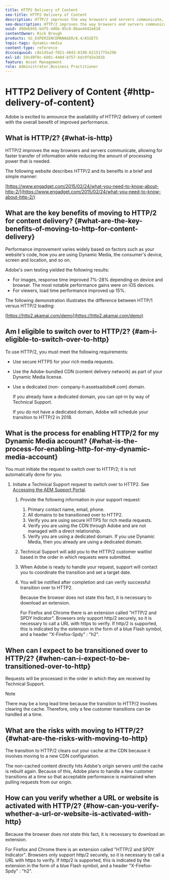 ```yaml
---
title: HTTP2 Delivery of Content
seo-title: HTTP2 Delivery of Content
description: HTTP/2 improves the way browsers and servers communicate, allowing for faster transfer of information while reducing the amount of needed processing power.
seo-description: HTTP/2 improves the way browsers and servers communicate, allowing for faster transfer of information while reducing the amount of needed processing power.
uuid: d9deb945-bdf5-4d6b-95c8-8bae4442e618
contentOwner: Rick Brough
products: SG_EXPERIENCEMANAGER/6.4/ASSETS
topic-tags: dynamic-media
content-type: reference
discoiquuid: c8e145ad-f021-4043-8190-62151775e296
exl-id: 59cd9f8c-6d01-448d-bf57-bdc9fd2e381b
feature: Asset Management
role: Administrator,Business Practitioner
---
```

# HTTP2 Delivery of Content {#http-delivery-of-content}

Adobe is excited to announce the availability of HTTP/2 delivery of content with the overall benefit of improved performance.

## What is HTTP/2? {#what-is-http}

HTTP/2 improves the way browsers and servers communicate, allowing for faster transfer of information while reducing the amount of processing power that is needed.

The following website describes HTTP/2 and its beneifts in a brief and simple manner:

[https://www.engadget.com/2015/02/24/what-you-need-to-know-about-http-2/](https://www.engadget.com/2015/02/24/what-you-need-to-know-about-http-2/)

## What are the key benefits of moving to HTTP/2 for content delivery? {#what-are-the-key-benefits-of-moving-to-http-for-content-delivery}

Performance improvement varies widely based on factors such as your website's code, how you are using Dynamic Media, the consumer's device, screen and location, and so on.

Adobe's own testing yielded the following results:

* For images, response time improved 7%-28% depending on device and browser. The most notable performance gains were on iOS devices.
* For viewers, load time performance improved up 15%.

The following demonstration illustrates the difference between HTTP/1 versus HTTP/2 loading:

[https://http2.akamai.com/demo](https://http2.akamai.com/demo)

## Am I eligible to switch over to HTTP/2? {#am-i-eligible-to-switch-over-to-http}

To use HTTP/2, you must meet the following requirements:

* Use secure HTTPS for your rich media requests.
* Use the Adobe-bundled CDN (content delivery network) as part of your Dynamic Media license.
* Use a dedicated (non- company-h.assetsadobe#.com) domain.

  If you already have a dedicated domain, you can opt-in by way of Technical Support.  

  If you do not have a dedicated domain, Adobe will schedule your transition to HTTP/2 in 2018.

## What is the process for enabling HTTP/2 for my Dynamic Media account? {#what-is-the-process-for-enabling-http-for-my-dynamic-media-account}

You must initiate the request to switch over to HTTP/2; it is not automatically done for you.

1. Initiate a Technical Support request to switch over to HTTP2. See [Accessing the AEM Support Portal](https://helpx.adobe.com/experience-manager/kb/accessing-aem-support-portal.html).

    1. Provide the following information in your support request:

        1. Primary contact name, email, phone.
        1. All domains to be transitioned over to HTTP2. 
        1. Verify you are using secure HTTPS for rich media requests.
        1. Verify you are using the CDN through Adobe and are not managed with a direct relationship.
        1. Verify you are using a dedicated domain. If you use Dynamic Media, then you already are using a dedicated domain.

    1. Technical Support will add you to the HTTP/2 customer waitlist based in the order in which requests were submitted.
    1. When Adobe is ready to handle your request, support will contact you to coordinate the transition and set a target date.
    1. You will be notified after completion and can verify successful transition over to HTTP2.

       Because the browser does not state this fact, it is necessary to download an extension.

       For Firefox and Chrome there is an extension called "HTTP/2 and SPDY Indicator". Browsers only support http/2 securely, so it is necessary to call a URL with https to verify. If http/2 is supported, this is indicated by the extension in the form of a blue Flash symbol, and a header "X-Firefox-Spdy" : "h2".

## When can I expect to be transitioned over to HTTP/2? {#when-can-i-expect-to-be-transitioned-over-to-http}

Requests will be processed in the order in which they are received by Technical Support.

>[!NOTE]
>
>There may be a long lead time because the transition to HTTP/2 involves clearing the cache. Therefore, only a few customer transitions can be handled at a time.

## What are the risks with moving to HTTP/2? {#what-are-the-risks-with-moving-to-http}

The transition to HTTP/2 clears out your cache at the CDN because it involves moving to a new CDN configuration.

The non-cached content directly hits Adobe's origin servers until the cache is rebuilt again. Because of this, Adobe plans to handle a few customer transitions at a time so that acceptable performance is maintained when pulling requests from our origin.

## How can you verify whether a URL or website is activated with HTTP/2? {#how-can-you-verify-whether-a-url-or-website-is-activated-with-http}

Because the browser does not state this fact, it is necessary to download an extension.

For Firefox and Chrome there is an extension called "HTTP/2 and SPDY Indicator". Browsers only support http/2 securely, so it is necessary to call a URL with https to verify. If http/2 is supported, this is indicated by the extension in the form of a blue Flash symbol, and a header "X-Firefox-Spdy" : "h2".
